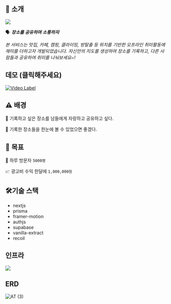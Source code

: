 ## 💬 소개

![](https://github.com/ChoiYongWon/AT/assets/40623433/7f7294b8-3650-405e-9556-9162773b7037)

🗣️ **_장소를 공유하며 소통하자_**

_본 서비스는 맛집, 카페, 캠핑, 클라이밍, 방탈출 등 위치를 기반한 오프라인 취미활동에 재미를 더하고자 개발되었습니다.
자신만의 지도를 생성하여 장소를 기록하고, 다른 사람들과 공유하여 취미를 나눠보세요~!_

## 데모 (클릭해주세요)

[![Video Label](https://github.com/ChoiYongWon/AT/assets/40623433/7f872462-46e5-4c85-882e-78d9b859e1a3)](https://youtu.be/ZeOVSkJxmoM)

## ⚠️ 배경

🎁 기록하고 싶은 장소를 남들에게 자랑하고 공유하고 싶다.

👀 기록한 장소들을 한눈에 볼 수 있었으면 좋겠다.

## 🥅 목표

👥 하루 방문자 `5000명`

📈 광고비 수익 한달에 `1,000,000원`

## 🛠️기술 스택
 - nextjs
 - prisma
 - framer-motion
 - authjs
 - supabase
 - vanilla-extract
 - recoil

 ## 인프라

![](https://github.com/ChoiYongWon/AT/assets/40623433/b3371f14-127d-45e1-ac26-34303bdf1cab)

## ERD

![AT (3)](https://github.com/ChoiYongWon/AT/assets/40623433/fb31c0f9-1933-45a9-9821-078fb89fb4f9)
